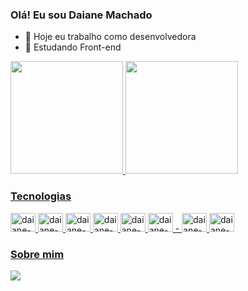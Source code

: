 ### Olá! Eu sou Daiane Machado

- 🔭 Hoje eu trabalho como desenvolvedora
- 🌱 Estudando Front-end

<div>
  <a href="https://github.com/daiane-machado">
  <img height="180em" src="https://github-readme-stats.vercel.app/api?username=daiane-machado&show_icons=true&theme=cobalt&include_all_commits=true&count_private=true"/>
  <img height="180em" src="https://github-readme-stats.vercel.app/api/top-langs/?username=daiane-machado&layout=compact&langs_count=16&theme=cobalt"/>
 </div>
 
### Tecnologias
 <div style="display: inline_block">
   <img alt="daiane-machado-HTML" height="30" width="40" src="https://cdn.jsdelivr.net/gh/devicons/devicon/icons/html5/html5-original.svg"/>
   <img alt="daiane-machado-CSS" height="30" width="40" src="https://cdn.jsdelivr.net/gh/devicons/devicon/icons/css3/css3-original.svg" />
   <img alt="daiane-machado-Js" height="30" width="40" src="https://cdn.jsdelivr.net/gh/devicons/devicon/icons/javascript/javascript-original.svg"/>
   <img alt="daiane-machado-Ts" height="30" width="40" src="https://cdn.jsdelivr.net/gh/devicons/devicon/icons/typescript/typescript-original.svg"/>
   <img alt="daiane-machado-Node" height="30" width="40" src="https://cdn.jsdelivr.net/gh/devicons/devicon/icons/nodejs/nodejs-original.svg"/>
   <img alt="daiane-machado-Python" height="30" width="40"src="https://cdn.jsdelivr.net/gh/devicons/devicon/icons/python/python-original.svg"/>
   - 
   <img alt="daiane-machado-Illustrator" height="30" width="40" src="https://cdn.jsdelivr.net/gh/devicons/devicon/icons/illustrator/illustrator-plain.svg"/>
   <img alt="daiane-machado-Photoshop" height="30" width="40" src="https://cdn.jsdelivr.net/gh/devicons/devicon/icons/photoshop/photoshop-plain.svg"/>
  </div>
    
 ### Sobre mim
 <div>
   <a href="https://www.linkedin.com/in/daianemmachado/">
   <img src="https://img.shields.io/badge/LinkedIn-0077B5?style=for-the-badge&logo=linkedin&logoColor=white"/>
  </div>
